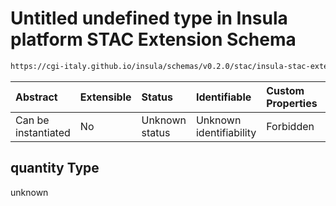 # Untitled undefined type in Insula platform STAC Extension Schema

```txt
https://cgi-italy.github.io/insula/schemas/v0.2.0/stac/insula-stac-extension.schema.json#/examples/0/insula:metadata/bands/0/quantity
```



| Abstract            | Extensible | Status         | Identifiable            | Custom Properties | Additional Properties | Access Restrictions | Defined In                                                                                                   |
| :------------------ | :--------- | :------------- | :---------------------- | :---------------- | :-------------------- | :------------------ | :----------------------------------------------------------------------------------------------------------- |
| Can be instantiated | No         | Unknown status | Unknown identifiability | Forbidden         | Allowed               | none                | [insula-stac-extension.schema.json\*](schemas/stac/insula-stac-extension.schema.json "open original schema") |

## quantity Type

unknown
